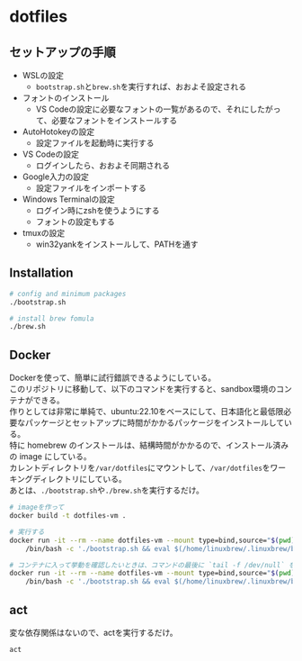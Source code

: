 # dotfiles

## セットアップの手順

- WSLの設定
    - `bootstrap.sh`と`brew.sh`を実行すれば、おおよそ設定される
- フォントのインストール
    - VS Codeの設定に必要なフォントの一覧があるので、それにしたがって、必要なフォントをインストールする
- AutoHotokeyの設定
    - 設定ファイルを起動時に実行する
- VS Codeの設定
    - ログインしたら、おおよそ同期される
- Google入力の設定
    - 設定ファイルをインポートする
- Windows Terminalの設定
    - ログイン時にzshを使うようにする
    - フォントの設定もする
- tmuxの設定
    - win32yankをインストールして、PATHを通す

## Installation

```bash
# config and minimum packages
./bootstrap.sh

# install brew fomula
./brew.sh
```

## Docker

Dockerを使って、簡単に試行錯誤できるようにしている。  
このリポジトリに移動して、以下のコマンドを実行すると、sandbox環境のコンテナができる。  
作りとしては非常に単純で、ubuntu:22.10をベースにして、日本語化と最低限必要なパッケージとセットアップに時間がかかるパッケージをインストールしている。  
特に homebrew のインストールは、結構時間がかかるので、インストール済みの image にしている。  
カレントディレクトリを`/var/dotfiles`にマウントして、`/var/dotfiles`をワーキングディレクトリにしている。  
あとは、`./bootstrap.sh`や`./brew.sh`を実行するだけ。  

```sh
# imageを作って
docker build -t dotfiles-vm .

# 実行する
docker run -it --rm --name dotfiles-vm --mount type=bind,source="$(pwd)",target=/var/dotfiles -e CI=true dotfiles-vm \
    /bin/bash -c './bootstrap.sh && eval $(/home/linuxbrew/.linuxbrew/bin/brew shellenv) && ./brew.sh'

# コンテナに入って挙動を確認したいときは、コマンドの最後に `tail -f /dev/null` をつけるなどして、プロセスが終了しないようにする
docker run -it --rm --name dotfiles-vm --mount type=bind,source="$(pwd)",target=/var/dotfiles -e CI=true dotfiles-vm \
    /bin/bash -c './bootstrap.sh && eval $(/home/linuxbrew/.linuxbrew/bin/brew shellenv) && ./brew.sh && tail -f /dev/null'
```

## act

変な依存関係はないので、actを実行するだけ。

```bash
act
```
